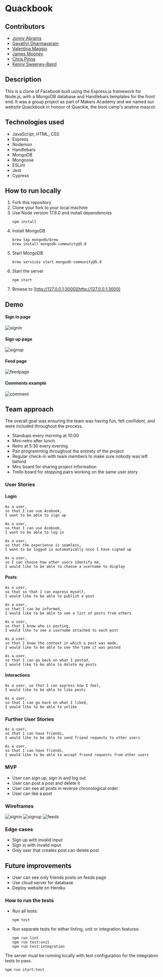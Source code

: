 # Quackbook

## Contributors

* [Jonny Abrams](https://github.com/jonnyabrams)
* [Gayathri Dharmavaram](https://github.com/gdrmvrm)
* [Valentina Maggio](https://github.com/valentina-maggio)
* [James Mooney](https://github.com/jam9304)
* [Chris Pinna](https://github.com/ChrisPinna)
* [Kenny Sweeney-Baird](https://github.com/KennySB1)

## Description

This is a clone of Facebook built using the Express.js framework for Node.js, with a MongoDB database and Handlebars templates for the front end. It was a group project as part of Makers Academy and we named our website Quackbook in honour of Quackie, the boot camp's anatine mascot.

## Technologies used

* JavaScript, HTML, CSS
* Express
* Nodemon
* Handlebars
* MongoDB
* Mongoose
* ESLint
* Jest
* Cypress

## How to run locally

1. Fork this repository
2. Clone your fork to your local machine
3. Use Node version 17.8.0 and install dependencies
   ```
   npm install
   ```
4. Install MongoDB
   ```
   brew tap mongodb/brew
   brew install mongodb-community@5.0
   ```
5. Start MongoDB
   ```
   brew services start mongodb-community@5.0
   ```
6. Start the server
   ```
   npm start
   ```
7. Browse to [http://127.0.0.1:3000](http://127.0.0.1:3000)

## Demo

#### Sign in page

![signin](https://github.com/jonnyabrams/acebook-quack-overflow/blob/README-final-version/public/images/screenshots/signin-page.png)

#### Sign up page

![signup](https://github.com/jonnyabrams/acebook-quack-overflow/blob/README-final-version/public/images/screenshots/signup-page.png)

#### Feed page

![feedpage](https://github.com/jonnyabrams/acebook-quack-overflow/blob/README-final-version/public/images/screenshots/feed.png)

#### Comments example

![comment](https://github.com/jonnyabrams/acebook-quack-overflow/blob/README-final-version/public/images/screenshots/comments.png)

## Team approach

The overall goal was ensuring the team was having fun, felt confident, and were included throughout the process. 

* Standups every morning at 10:00
* Mini-retro after lunch 
* Retro at 5:30 every evening
* Pair programming throughout the entirety of the project
* Regular check-in with team members to make sure nobody was left behind
* Miro board for sharing project information
* Trello board for stopping pairs working on the same user story

### User Stories

#### Login

```
As a user, 
so that I can use Acebook,
I want to be able to sign up
```
```
As a user, 
so that I can use Acebook,
I want to be able to log in
```
```
As a user, 
so that the experience is seamless,
I want to be logged in automatically once I have signed up
```
```
As a user,
so I can choose how other users identify me,
I would like to be able to choose a username to display
```
#### Posts

```
As a user, 
so that so that I can express myself,
I would like to be able to publish a post
```
```
As a user, 
so that I can be informed,
I would like to be able to see a list of posts from others
```
```
As a user, 
so that I know who is posting,
I would like to see a username attached to each post
```
```
As a user, 
so that I know the context in which a post was made,
I would like to be able to see the time it was posted
```
```
As a user,
so that I can go back on what I posted,
I would like to be able to delete my posts
```

#### Interactions

```
As a user, so that I can express how I feel,
I would like to be able to like posts
```
```
As a user, 
so that I can go back on what I liked,
I would like to be able to unlike
```
### Further User Stories

```
As a user, 
so that I can have friends,
I would like to be able to send friend requests to other users
```
```
As a user, 
so that I can have friends,
I would like to be able to accept friend requests from other users
```

### MVP

* User can sign up, sign in and log out
* User can post a post and delete it
* User can see all posts in reverse chronological order
* User can like a post

### Wireframes

![signin](https://github.com/jonnyabrams/acebook-quack-overflow/blob/README-final-version/public/images/screenshots/signin-wireframe.png)
![signup](https://github.com/jonnyabrams/acebook-quack-overflow/blob/README-final-version/public/images/screenshots/signup-wireframe.png)
![feeds](https://github.com/jonnyabrams/acebook-quack-overflow/blob/README-final-version/public/images/screenshots/feed-wireframe.png)

### Edge cases

* Sign up with invalid input
* Sign in with invalid input
* Only user that creates post can delete post

## Future improvements

* User can see only friends posts on feeds page
* Use cloud server for database
* Deploy website on Heroku

### How to run the tests

* Run all tests:
  ```
  npm test
  ```
* Run separate tests for either linting, unit or integration features:
  ```
  npm run lint             
  npm run test:unit        
  npm run test:integration  
  ```

The server must be running locally with test configuration for the
integration tests to pass.

```
npm run start:test
```
